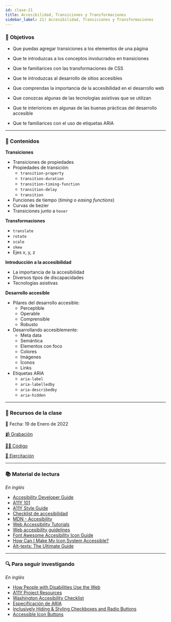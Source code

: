 ```yaml
---
id: clase-21
title: Accesibilidad, Transiciones y Transformaciones
sidebar_label: 21) Accesibilidad, Transiciones y Transformaciones
---
```


### 🏁 Objetivos

- Que puedas agregar transiciones a los elementos de una página
- Que te introduzcas a los conceptos involucrados en transiciones
- Que te familiarices con las transformaciones de CSS

- Que te introduzcas al desarrollo de sitios accesibles
- Que comprendas la importancia de la accesibilidad en el desarrollo web
- Que conozcas algunas de las tecnologías asistivas que se utilizan
- Que te interiorices en algunas de las buenas prácticas del desarrollo accesible
- Que te familiarices con el uso de etiquetas ARIA

---

### 📝 Contenidos

**Transiciones**

- Transiciones de propiedades
- Propiedades de transición:
  - `transition-property`
  - `transition-duration`
  - `transition-timing-function`
  - `transition-delay`
  - `transition`
- Funciones de tiempo (_timing_ o _easing functions_)
- Curvas de bezier
- Transiciones junto a `hover`

**Transformaciones**

- `translate`
- `rotate`
- `scale`
- `skew`
- Ejes x, y, z

**Introducción a la accesibilidad**

- La importancia de la accesibilidad
- Diversos tipos de discapacidades
- Tecnologías asistivas

**Desarrollo accesible**

- Pilares del desarrollo accesible:
  - Perceptible
  - Operable
  - Comprensible
  - Robusto
- Desarrollando accesiblemente:
  - Meta data
  - Semántica
  - Elementos con foco
  - Colores
  - Imágenes
  - Íconos
  - Links
- Etiquetas ARIA
  - `aria-label`
  - `aria-labelledby`
  - `aria-describedby`
  - `aria-hidden`

---

### 🚀 Recursos de la clase

📆 Fecha: 19 de Enero de 2022

[📹 Grabación](https://us02web.zoom.us/rec/share/UUZVARcYHg7n91KYvztbiYEXpxNYX9pFt3aD2cZRcVL4hlghCrgbbb41yCAG1szs.4gh8W1UYjkSmu-bK?startTime=1642629848000)

[👩‍💻 Código](https://github.com/adrianmdp/12va-ada-frontend/tree/master/modulo-1/21%20-%20Accesibilidad%2C%20Transiciones%20y%20Transformaciones)

[💪 Ejercitación](https://github.com/Ada-IT/ejercicios-frontend/blob/master/modulo-2/ejercicios/24-accesibilidad.md)

---

### 📚 Material de lectura

_En inglés_

- [Accesibility Developer Guide](https://www.accessibility-developer-guide.com/)
- [A11Y 101](https://a11y-101.com/)
- [A11Y Style Guide](https://a11y-style-guide.com/style-guide/)
- [Checklist de accesibilidad](https://www.a11yproject.com/checklist/)
- [MDN - Accesibility](https://developer.mozilla.org/en-US/docs/Web/Accessibility)
- [Web Accessibility Tutorials](https://www.w3.org/WAI/tutorials/)
- [Web accesibility guidelines](http://web-accessibility.carnegiemuseums.org/)
- [Font Awesome Accesibility Icon Guide](https://fontawesome.com/how-to-use/on-the-web/other-topics/accessibility)
- [How Can I Make My Icon System Accessible?](https://css-tricks.com/can-make-icon-system-accessible/)
- [Alt-texts: The Ultimate Guide](https://axesslab.com/alt-texts/)

---

### 🔍 Para seguir investigando

_En inglés_

- [How People with Disabilities Use the Web](https://www.w3.org/WAI/people-use-web/)
- [A11Y Project Resources](https://www.a11yproject.com/resources/)
- [Washington Accesibility Checklist](https://www.washington.edu/accessibility/checklist/)
- [Especificación de ARIA](https://www.w3.org/TR/wai-aria-practices-1.1/#intro)
- [Inclusively Hiding & Styling Checkboxes and Radio Buttons](https://www.sarasoueidan.com/blog/inclusively-hiding-and-styling-checkboxes-and-radio-buttons/)
- [Accessible Icon Buttons](https://www.sarasoueidan.com/blog/accessible-icon-buttons/)
